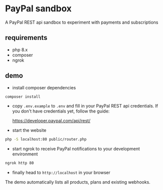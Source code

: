# PayPal sandbox

A PayPal REST api sandbox to experiment with payments and subscriptions

## requirements

- php 8.x
- composer
- ngrok

## demo

- install composer dependencies

```sh
composer install
```

- copy `.env.example` to `.env` and fill in your PayPal REST api credentials. If you don't have credentials yet, follow the guide:

    https://developer.paypal.com/api/rest/

- start the website

```sh
php -S localhost:80 public/router.php
```

- start ngrok to receive PayPal notifications to your development environment

```sh
ngrok http 80
```

- finally head to `http://localhost` in your browser

The demo automatically lists all products, plans and existing webhooks.
